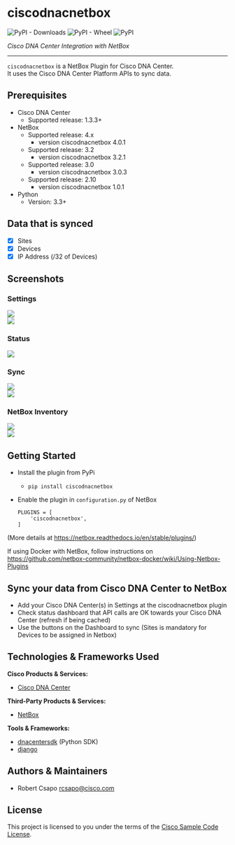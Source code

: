 # ciscodnacnetbox

![PyPI - Downloads](https://img.shields.io/pypi/dm/ciscodnacnetbox)
![PyPI - Wheel](https://img.shields.io/pypi/wheel/ciscodnacnetbox)
![PyPI](https://img.shields.io/pypi/v/ciscodnacnetbox)

*Cisco DNA Center Integration with NetBox*

---

```ciscodnacnetbox``` is a NetBox Plugin for Cisco DNA Center.  
It uses the Cisco DNA Center Platform APIs to sync data.

## Prerequisites
- Cisco DNA Center
    - Supported release: 1.3.3+
- NetBox
    - Supported release: 4.x
        - version ciscodnacnetbox 4.0.1
    - Supported release: 3.2
        - version ciscodnacnetbox 3.2.1
    - Supported release: 3.0
        - version ciscodnacnetbox 3.0.3
    - Supported release: 2.10
        - version ciscodnacnetbox 1.0.1
- Python
  - Version: 3.3+

## Data that is synced
- [x] Sites
- [x] Devices
- [x] IP Address (/32 of Devices)

## Screenshots
### Settings  
![](./img/settings_add.png)  
![](./img/settings.png)
### Status  
![](./img/status.png)
### Sync  
![](./img/task.png)  
![](./img/sync.png)
### NetBox Inventory
![](./img/sites.png)  
![](./img/devices.png)

## Getting Started

- Install the plugin from PyPi
    - ```pip install ciscodnacnetbox```

- Enable the plugin in ```configuration.py``` of NetBox
    ```
    PLUGINS = [
        'ciscodnacnetbox',
    ]
    ```
(More details at https://netbox.readthedocs.io/en/stable/plugins/)

If using Docker with NetBox, follow instructions on https://github.com/netbox-community/netbox-docker/wiki/Using-Netbox-Plugins

## Sync your data from Cisco DNA Center to NetBox

* Add your Cisco DNA Center(s) in Settings at the ciscodnacnetbox plugin
* Check status dashboard that API calls are OK towards your Cisco DNA Center (refresh if being cached)
* Use the buttons on the Dashboard to sync (Sites is mandatory for Devices to be assigned in Netbox)

## Technologies & Frameworks Used

**Cisco Products & Services:**

- [Cisco DNA Center](https://developer.cisco.com/docs/dna-center/#!cisco-dna-center-platform-overview)

**Third-Party Products & Services:**

- [NetBox](https://github.com/netbox-community/netbox)

**Tools & Frameworks:**

- [dnacentersdk](https://github.com/cisco-en-programmability/dnacentersdk) (Python SDK)
- [django](https://www.djangoproject.com/)

## Authors & Maintainers

- Robert Csapo <rcsapo@cisco.com>

## License

This project is licensed to you under the terms of the [Cisco Sample
Code License](./LICENSE).

